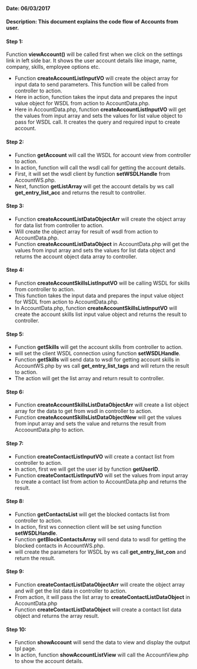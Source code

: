 #### Date: 06/03/2017

#### Description: This document explains the code flow of Accounts from user.


#### Step 1:

Function **viewAccount()** will be called first when we click on the settings link in left side bar. It shows the user account details like image, name, company, skills, employee options etc.

- Function **createAccountListInputVO** will create the object array for input data to send parameters. This function will be called from controller to action.
- Here in action, function takes the input data and prepares the input value object for WSDL from action to AccountData.php.
- Here in AccountData.php, function **createAccountListInputVO** will get the values from input array and sets the values for list value object to pass for WSDL call. It creates the query and required input to create account.
 

#### Step 2:

- Function **getAccount** will call the WSDL for account view from controller to action.
- In action, function will call the wsdl call for getting the account details.
- First, it will set the wsdl client by function **setWSDLHandle** from AccountWS.php.
- Next, function **getListArray** will get the account details by ws call **get_entry_list_acc** and returns the result to controller.

#### Step 3:

- Function **createAccountListDataObjectArr** will create the object array for data list from controller to action.
- Will create the object array for result of wsdl from action to AccountData.php.
- Function **createAccountListDataObject** in AccountData.php will get the values from input array and sets the values for list data object and returns the account object data array to controller.

#### Step 4:

- Function **createAccountSkillsListInputVO** will be calling WSDL for skills from controller to action.
- This function takes the input data and prepares the input value object for WSDL from action to AccountData.php.
- In AccountData.php, function **createAccountSkillsListInputVO** will create the account skills list input value object and returns the result to controller.


#### Step 5:

- Function **getSkills** will get the account skills from controller to action.
- will set the client WSDL connection using function **setWSDLHandle**.
- Function **getSkills** will send data to wsdl for getting account skills in AccountWS.php by ws call **get_entry_list_tags** and will return the result to action.
- The action will get the list array and return result to controller.

#### Step 6:

- Function **createAccountSkillsListDataObjectArr** will create a list object array for the data to get from wsdl in controller to action.
- Function **createAccountSkillsListDataObjectNew** will get the values from input array and sets the value and returns the result from AccoountData.php to action.

#### Step 7:

- Function **createContactListInputVO** will create a contact list from controller to action.
- In action, first we will get the user id by function **getUserID**.
- Function **createContactListInputVO** will set the values from input array to create a contact list from action to AccountData.php and returns the result.

#### Step 8:

- Function **getContactsList** will get the blocked contacts list from controller to action.
- In action, first ws connection client will be set using function **setWSDLHandle**.
- Function **getBlockContactsArray** will send data to wsdl for getting the blocked contacts in AccountWS.php.
- will create the parameters for WSDL by ws call **get_entry_list_con** and return the result.

#### Step 9:

- Function **createContactListDataObjectArr** will create the object array and will get the list data in controller to action.
- From action, it will pass the list array to **createContactListDataObject** in AccountData.php
- Function **createContactListDataObject** will create a contact list data object and returns the array result.

#### Step 10:

- Function **showAccount** will send the data to view and display the output tpl page.
- In action, function **showAccountListView** will call the AccountView.php to show the account details.








